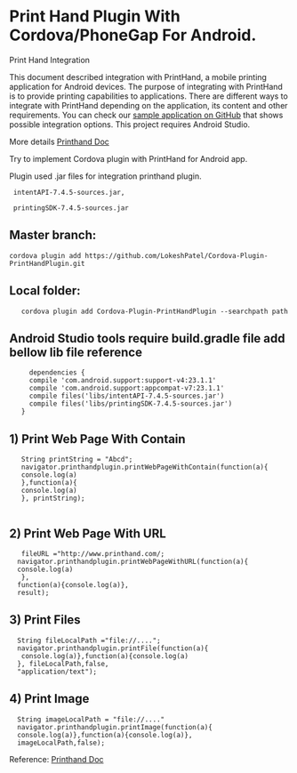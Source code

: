 # Print Hand Plugin With Cordova/PhoneGap For Android.

Print Hand Integration

This document described integration with PrintHand, a mobile printing application for Android devices. The purpose of integrating with PrintHand is to provide printing capabilities to applications. There are different ways to integrate with PrintHand depending on the application, its content and other requirements. You can check our [sample application on GitHub](https://github.com/DynamixSoftware/PrintingSample) that shows possible integration options. This project requires Android Studio.

More details [Printhand Doc](http://www.printhand.com/integration.php)


Try to implement Cordova plugin with PrintHand for Android app.

Plugin used .jar files for integration printhand plugin.  
     
     intentAPI-7.4.5-sources.jar,
     
     printingSDK-7.4.5-sources.jar

## Master branch:
 
 ```
cordova plugin add https://github.com/LokeshPatel/Cordova-Plugin-PrintHandPlugin.git
 ```
## Local folder:

 ``` 
    cordova plugin add Cordova-Plugin-PrintHandPlugin --searchpath path

```

## Android Studio tools require build.gradle file add bellow lib file reference 
 ```  
      dependencies {
      compile 'com.android.support:support-v4:23.1.1'
      compile 'com.android.support:appcompat-v7:23.1.1'
      compile files('libs/intentAPI-7.4.5-sources.jar')
      compile files('libs/printingSDK-7.4.5-sources.jar')
    }     
 ``` 

## 1) Print Web Page With Contain 

 ```  
    String printString = "Abcd";
    navigator.printhandplugin.printWebPageWithContain(function(a){
    console.log(a)
    },function(a){
    console.log(a)
    }, printString); 
     
 ``` 
  
## 2) Print Web Page With URL
  ```
     fileURL ="http://www.printhand.com/;
    navigator.printhandplugin.printWebPageWithURL(function(a){
    console.log(a)
     },
    function(a){console.log(a)}, 
    result); 
```

## 3) Print Files 
  ```
    String fileLocalPath ="file://....";
    navigator.printhandplugin.printFile(function(a){
     console.log(a)},function(a){console.log(a)
    }, fileLocalPath,false,
    "application/text");
```

## 4) Print Image
  ```
    String imageLocalPath = "file://...."
    navigator.printhandplugin.printImage(function(a){
    console.log(a)},function(a){console.log(a)}, 
    imageLocalPath,false); 
```

Reference: [Printhand Doc](http://www.printhand.com/integration.php)
